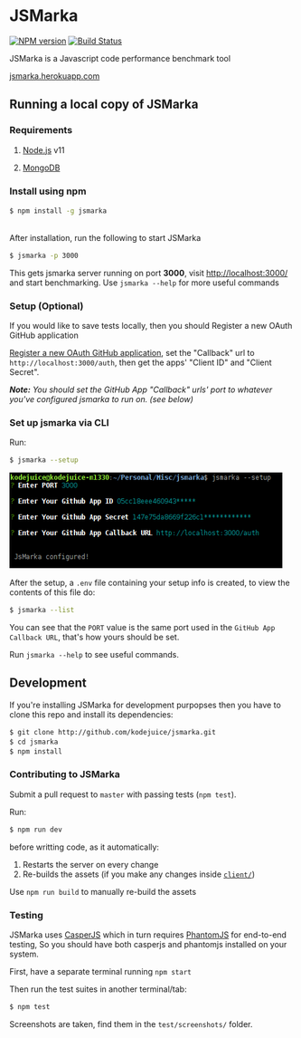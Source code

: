# JSMarka
[![NPM version](https://img.shields.io/npm/v/jsmarka.svg)](https://www.npmjs.com/package/jsmarka)
[![Build Status](https://img.shields.io/travis/kodejuice/jsmarka.svg)](https://travis-ci.org/kodejuice/jsmarka)

JSMarka is a Javascript code performance benchmark tool

[jsmarka.herokuapp.com](https://jsmarka.herokuapp.com)


## Running a local copy of JSMarka

### Requirements

1. [Node.js](https://nodejs.org/en/) v11

2. [MongoDB](https://docs.mongodb.com/manual/installation)


### Install using npm

```bash
$ npm install -g jsmarka
```

<br>
After installation, run the following to start JSMarka

```bash
$ jsmarka -p 3000
```
This gets jsmarka server running on port **3000**, visit [http://localhost:3000/](http://localhost:3000/) and start benchmarking.
Use `jsmarka --help` for more useful commands


### Setup (Optional)

If you would like to save tests locally, then you should Register a new OAuth GitHub application

[Register a new OAuth GitHub application](https://github.com/settings/applications/new), set the "Callback" url to `http://localhost:3000/auth`, then get the apps' "Client ID" and "Client Secret".

_**Note:** You should set the GitHub App "Callback" urls' port to whatever you've configured jsmarka to run on. (see below)_


### Set up jsmarka via CLI

Run:
```bash
$ jsmarka --setup
```

![Setup terminal](./client/setup-terminal.png)

After the setup, a `.env` file containing your setup info is created, to view the contents of this file do:

```bash
$ jsmarka --list
```
You can see that the `PORT` value is the same port used in the `GitHub App Callback URL`, that's how yours should be set.

Run `jsmarka --help` to see useful commands.



## Development

If you're installing JSMarka for development purpopses then you have to clone this repo and install its dependencies:

```bash
$ git clone http://github.com/kodejuice/jsmarka.git
$ cd jsmarka
$ npm install
```

### Contributing to JSMarka

Submit a pull request to `master` with passing tests (`npm test`).

Run:

```bash
$ npm run dev
```

before writting code, as it automatically:
1. Restarts the server on every change
2. Re-builds the assets (if you make any changes inside [`client/`](https://github.com/kodejuice/jsmarka/tree/master/client))


Use `npm run build` to manually re-build the assets


### Testing

JSMarka uses [CasperJS](https://casperjs.org) which in turn requires [PhantomJS](http:///phantomjs.org) for end-to-end testing, So you should have both casperjs and phantomjs installed on your system.

First, have a separate terminal running `npm start`

Then run the test suites in another terminal/tab:

```bash
$ npm test
```

Screenshots are taken, find them in the `test/screenshots/` folder.
